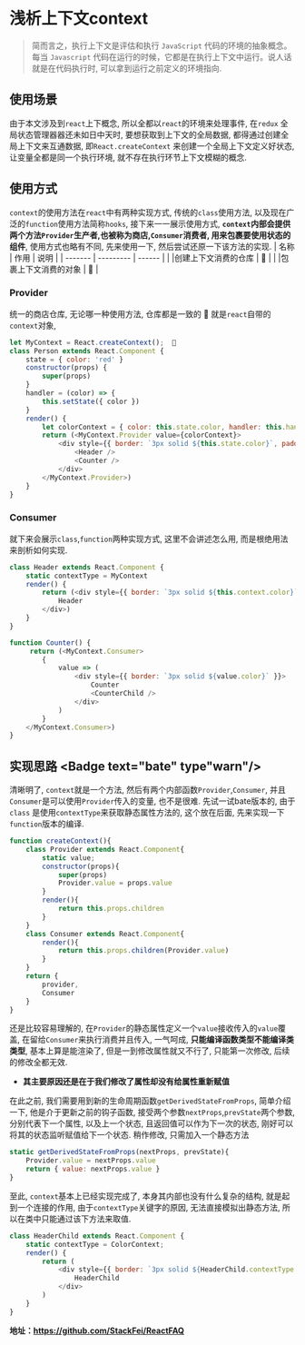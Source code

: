 # 浅析上下文context

> 简而言之，执行上下文是评估和执行 `JavaScript` 代码的环境的抽象概念。每当 `Javascript` 代码在运行的时候，它都是在执行上下文中运行。说人话就是在代码执行时, 可以拿到运行之前定义的环境指向.

## 使用场景
由于本文涉及到`react`上下概念, 所以全都以`react`的环境来处理事件, 在`redux` 全局状态管理器器还未如日中天时, 要想获取到上下文的全局数据, 都得通过创建全局上下文来互通数据, 即`React.createContext` 来创建一个全局上下文定义好状态, 让变量全都是同一个执行环境, 就不存在执行环节上下文模糊的概念.

## 使用方式
`context`的使用方法在`react`中有两种实现方式, 传统的`class`使用方法, 以及现在广泛的`function`使用方法简称`hooks`, 接下来一一展示使用方式, **`context`内部会提供两个方法`Provider`生产者,也被称为商店,`Consumer`消费者, 用来包裹要使用状态的组件**, 使用方式也略有不同, 先来使用一下, 然后尝试还原一下该方法的实现.
| 名称                           | 作用               | 说明          | 
| -------                        | ---------         | ------         | 
|<Badge text="Provider"/>        |创建上下文消费的仓库 |      🚀     |
|<Badge text="Consumer"/>        |包裹上下文消费的对象 |      🚀        |

### Provider  <Badge text="仓库"/> 
统一的商店仓库, 无论哪一种使用方法, 仓库都是一致的 🚀 就是`react`自带的`context`对象,
```javascript
let MyContext = React.createContext();  🚀
class Person extends React.Component {
    state = { color: 'red' }
    constructor(props) {
        super(props)
    }
    handler = (color) => {
        this.setState({ color })
    }
    render() {
        let colorContext = { color: this.state.color, handler: this.handler }
        return (<MyContext.Provider value={colorContext}>
            <div style={{ border: `3px solid ${this.state.color}`, padding: '5px' }}>
                <Header />
                <Counter />
            </div>
        </MyContext.Provider>)
    }
}
```

### Consumer  <Badge text="消费者"/> 
就下来会展示`class`,`function`两种实现方式, 这里不会讲述怎么用, 而是根绝用法来剖析如何实现.
```javascript
class Header extends React.Component {
    static contextType = MyContext
    render() {
        return (<div style={{ border: `3px solid ${this.context.color}` }}>
            Header
        </div>)
    }
}

function Counter() {
     return (<MyContext.Consumer>
        {
            value => (
                <div style={{ border: `3px solid ${value.color}` }}>
                    Counter
                    <CounterChild />
                </div>
            )
        }
    </MyContext.Consumer>)
}
```
## 实现思路  <Badge text="bate" type"warn"/> 
清晰明了, `context`就是一个方法, 然后有两个内部函数`Provider`,`Consumer`, 并且`Consumer`是可以使用`Provider`传入的变量, 也不是很难. 先试一试bate版本的, 由于`class` 是使用`contextType`来获取静态属性方法的, 这个放在后面, 先来实现一下`function`版本的编译.
```javascript
function createContext(){
    class Provider extends React.Component{
        static value;
        constructor(props){
            super(props)
            Provider.value = props.value
        }
        render(){
            return this.props.children
        }
    }
    class Consumer extends React.Component{
        render(){
            return this.props.children(Provider.value)
        }
    }
    return {
        provider,
        Consumer
    }
}
```
还是比较容易理解的, 在`Provider`的静态属性定义一个`value`接收传入的`value`覆盖, 在留给`Consumer`来执行消费并且传入, 一气呵成, **只能编译函数类型不能编译类类型**, 基本上算是能渲染了, 但是一到修改属性就又不行了, 只能第一次修改, 后续的修改全都无效. 
 - **其主要原因还是在于我们修改了属性却没有给属性重新赋值**

在此之前, 我们需要用到新的生命周期函数`getDerivedStateFromProps`, 简单介绍一下, 他是介于更新之前的钩子函数, 接受两个参数`nextProps`,`prevState`两个参数, 分别代表下一个属性, 以及上一个状态, 且返回值可以作为下一次的状态, 刚好可以将其的状态监听赋值给下一个状态. 稍作修改, 只需加入一个静态方法
```javascript
static getDerivedStateFromProps(nextProps, prevState){
    Provider.value = nextProps.value
    return { value: nextProps.value }
}
```
至此, `context`基本上已经实现完成了, 本身其内部也没有什么复杂的结构, 就是起到一个连接的作用, 由于`contextType`关键字的原因, 无法直接模拟出静态方法, 所以在类中只能通过该下方法来取值.
```javascript
class HeaderChild extends React.Component {
    static contextType = ColorContext;
    render() {
        return (
            <div style={{ border: `3px solid ${HeaderChild.contextType.Provider.value.color}` }}>
                HeaderChild
            </div>
        )
    }
}
```
 **地址：<https://github.com/StackFei/ReactFAQ>**
